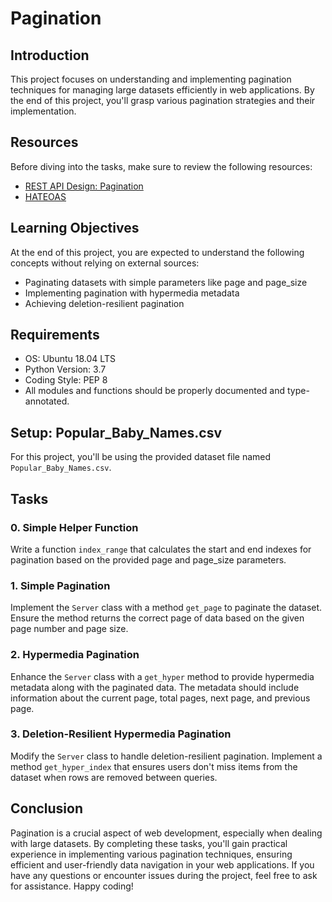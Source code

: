# Pagination

## Introduction
This project focuses on understanding and implementing pagination techniques for managing large datasets efficiently in web applications. By the end of this project, you'll grasp various pagination strategies and their implementation.

## Resources
Before diving into the tasks, make sure to review the following resources:
- [REST API Design: Pagination](https://www.youtube.com/watch?v=JTJ2WOiO9g4)
- [HATEOAS](https://en.wikipedia.org/wiki/HATEOAS)

## Learning Objectives
At the end of this project, you are expected to understand the following concepts without relying on external sources:
- Paginating datasets with simple parameters like page and page_size
- Implementing pagination with hypermedia metadata
- Achieving deletion-resilient pagination

## Requirements
- OS: Ubuntu 18.04 LTS
- Python Version: 3.7
- Coding Style: PEP 8
- All modules and functions should be properly documented and type-annotated.

## Setup: Popular_Baby_Names.csv
For this project, you'll be using the provided dataset file named `Popular_Baby_Names.csv`.

## Tasks
### 0. Simple Helper Function
Write a function `index_range` that calculates the start and end indexes for pagination based on the provided page and page_size parameters.

### 1. Simple Pagination
Implement the `Server` class with a method `get_page` to paginate the dataset. Ensure the method returns the correct page of data based on the given page number and page size.

### 2. Hypermedia Pagination
Enhance the `Server` class with a `get_hyper` method to provide hypermedia metadata along with the paginated data. The metadata should include information about the current page, total pages, next page, and previous page.

### 3. Deletion-Resilient Hypermedia Pagination
Modify the `Server` class to handle deletion-resilient pagination. Implement a method `get_hyper_index` that ensures users don't miss items from the dataset when rows are removed between queries.

## Conclusion
Pagination is a crucial aspect of web development, especially when dealing with large datasets. By completing these tasks, you'll gain practical experience in implementing various pagination techniques, ensuring efficient and user-friendly data navigation in your web applications. If you have any questions or encounter issues during the project, feel free to ask for assistance. Happy coding!

